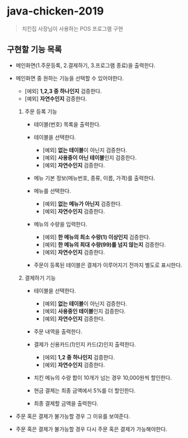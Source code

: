 # java-chicken-2019
> 치킨집 사장님이 사용하는 POS 프로그램 구현

## 구현할 기능 목록
* 메인화면(1.주문등록, 2.결제하기, 3.프로그램 종료)을 출력한다.
* 메인화면 중 원하는 기능을 선택할 수 있어야한다.
    * [에외] **1,2,3 중 하나인지** 검증한다.
    * [예외] **자연수인지** 검증한다.

    1. 주문 등록 기능
        * 테이블(번호) 목록을 출력한다.
        * 테이블을 선택한다.
            * [예외] **없는 테이블**이 아닌지 검증한다. 
            * [예외] **사용중이 아닌 테이블**인지 검증한다.
            * [예외] **자연수인지** 검증한다.
        
        * 메뉴 기본 정보(메뉴번호, 종류, 이름, 가격)를 출력한다.
        * 메뉴를 선택한다.
            * [예외] **없는 메뉴가 아닌지** 검증한다.
            * [예외] **자연수인지** 검증한다.
        
        * 메뉴의 수량을 입력한다.
            * [예외] **한 메뉴의 최소 수량(1) 이상인지** 검증한다.
            * [예외] **한 메뉴의 최대 수량(99)를 넘지 않는지** 검증한다.
            * [예외] **자연수인지** 검증한다.
        
        * 주문이 등록된 테이블은 결제가 이루어지기 전까지 별도로 표시한다.

    2. 결제하기 기능
        * 테이블을 선택한다.
            * [예외] **없는 테이블**이 아닌지 검증한다. 
            * [예외] **사용중인 테이블**인지 검증한다.
            * [예외] **자연수인지** 검증한다.

        * 주문 내역을 출력한다.
        
        * 결제가 신용카드(1)인지 카드(2)인지 출력한다.
            * [에외] **1,2 중 하나인지** 검증한다.
            * [예외] **자연수인지** 검증한다.

        * 치킨 메뉴의 수량 합이 10개가 넘는 경우 10,000원씩 할인한다.
        * 현금 결제는 최종 금액에서 5%를 더 할인한다.

        * 최종 결제할 금액을 출력한다.

* 주문 혹은 결제가 불가능할 경우 그 이유를 보여준다.
* 주문 혹은 결제가 불가능할 경우 다시 주문 혹은 결제가 가능해야한다.

